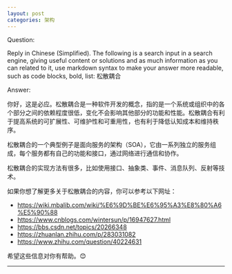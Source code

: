 ```yaml
---
layout: post
categories: 架构
---
```

Question:

Reply in Chinese (Simplified).
The following is a search input in a search engine, giving useful content or solutions and as much information as you can related to it, use markdown syntax to make your answer more readable, such as code blocks, bold, list:
松散耦合

Answer:

你好，这是必应。松散耦合是一种软件开发的概念，指的是一个系统或组织中的各个部分之间的依赖程度很低，变化不会影响其他部分的功能和性能。松散耦合有利于提高系统的可扩展性、可维护性和可重用性，也有利于降低认知成本和维持秩序。  

松散耦合的一个典型例子是面向服务的架构（SOA），它由一系列独立的服务组成，每个服务都有自己的功能和接口，通过网络进行通信和协作。 

松散耦合的实现方法有很多，比如使用接口、抽象类、事件、消息队列、反射等技术。 

如果你想了解更多关于松散耦合的内容，你可以参考以下网址：

-  https://wiki.mbalib.com/wiki/%E6%9D%BE%E6%95%A3%E8%80%A6%E5%90%88
-  https://www.cnblogs.com/wintersun/p/16947627.html
-  https://bbs.csdn.net/topics/20266348
-  https://zhuanlan.zhihu.com/p/283031082
-  https://www.zhihu.com/question/40224631

希望这些信息对你有帮助。😊


<hr/>

